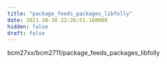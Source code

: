 ```yaml
---
title: "package_feeds_packages_libfolly"
date: 2021-10-30 22:26:51.160000
hidden: false
draft: false
---
```


bcm27xx/bcm2711/package_feeds_packages_libfolly

